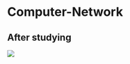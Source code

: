 # Computer-Network

## After studying


![](https://m.media-amazon.com/images/I/41PRw50Qa-L._SX218_BO1,204,203,200_QL40_FMwebp_.jpg)
